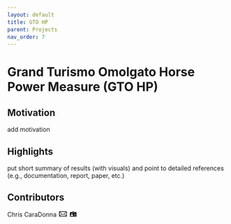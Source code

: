 ```yaml
---
layout: default
title: GTO HP
parent: Projects
nav_order: 7
---
```


# Grand Turismo Omolgato Horse Power Measure (GTO HP)

## Motivation
add motivation

## Highlights
put short summary of results (with visuals) and point to detailed references (e.g., documentation, report, paper, etc.)

## Contributors
Chris CaraDonna [![email](/assets/images/email.png)](mailto:Christopher.CaraDonna@nrel.gov) [![bio](/assets/images/bio.png)](https://www.nrel.gov/research/staff/chris-caradonna.html)